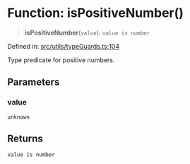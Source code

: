 # Function: isPositiveNumber()

> **isPositiveNumber**(`value`): `value is number`

Defined in: [src/utils/typeGuards.ts:104](https://github.com/Nick2bad4u/Uptime-Watcher/blob/3cce0c3b352c8390536ca3c7399ece50a05faf18/src/utils/typeGuards.ts#L104)

Type predicate for positive numbers.

## Parameters

### value

`unknown`

## Returns

`value is number`
